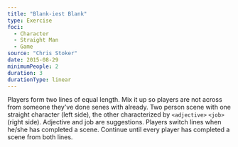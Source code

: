 ```yaml
---
title: "Blank-iest Blank"
type: Exercise
foci:
  - Character
  - Straight Man
  - Game
source: "Chris Stoker"
date: 2015-08-29
minimumPeople: 2
duration: 3
durationType: linear
---
```

Players form two lines of equal length. Mix it up so players are not across from someone they've done senes with already.
Two person scene with one straight character (left side), the other characterized by `<adjective>` `<job>` (right side).
Adjective and job are suggestions.
Players switch lines when he/she has completed a scene. Continue until every player has completed a scene from both lines.
